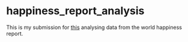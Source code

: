 # happiness_report_analysis
This is my submission for [this](https://www.kaggle.com/mathurinache/world-happiness-report) analysing data from the world happiness report.
